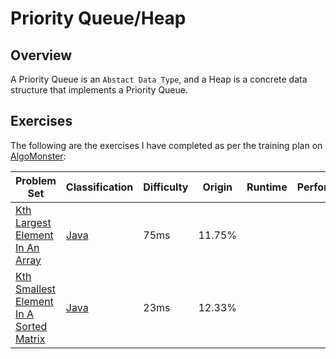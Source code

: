 # Priority Queue/Heap

## Overview
A Priority Queue is an `Abstact Data Type`, and a Heap is a concrete data structure that implements a Priority Queue.

## Exercises
The following are the exercises I have completed as per the training plan on [AlgoMonster](https://algo.monster):

| Problem Set                                                                                                                           | Classification     | Difficulty | Origin                                                                                                 | Runtime | Performance |
|---------------------------------------------------------------------------------------------------------------------------------------|--------------------|------------|--------------------------------------------------------------------------------------------------------|---------|-------------|
| [Kth Largest Element In An Array](https://leetcode.com/problems/kth-largest-element-in-an-array/description/)                         | [Java](https://github.com/shumarb/competitive-programming/blob/main/leetcode/medium/java/KthLargestElementInAnArray.java)                | 75ms    | 11.75%      |
| [Kth Smallest Element In A Sorted Matrix](https://leetcode.com/problems/kth-smallest-element-in-a-sorted-matrix/description/)         | [Java](https://github.com/shumarb/competitive-programming/blob/main/leetcode/medium/java/KthSmallestElementInASortedMatrix.java)         | 23ms    | 12.33%      |
